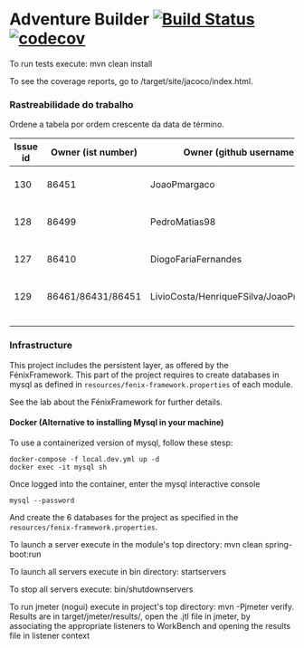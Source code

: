 # Adventure Builder [![Build Status](https://travis-ci.com/tecnico-softeng/es19al_20-project.svg?token=xDPBAaQ2epnFt9PRstYY&branch=develop)](https://travis-ci.com/tecnico-softeng/es19al_20-project)[![codecov](https://codecov.io/gh/tecnico-softeng/es19al_20-project/branch/develop/graph/badge.svg?token=79nNutGvkY)](https://codecov.io/gh/tecnico-softeng/es19al_20-project)


To run tests execute: mvn clean install

To see the coverage reports, go to <module name>/target/site/jacoco/index.html.

### Rastreabilidade do trabalho

Ordene a tabela por ordem crescente da data de término.

|   Issue id | Owner (ist number)      | Owner (github username)                 | PRs id (with link)                                            | Date               |
| ---------- | ----------------------- | --------------------------------------- | ------------------------------------------------------------- | ------------------ |
| 130        | 86451                   | JoaoPmargaco                            | https://github.com/tecnico-softeng/es19al_20-project/pull/135 | 15/04/2019         |
| 128        | 86499                   | PedroMatias98                           | https://github.com/tecnico-softeng/es19al_20-project/pull/134 | 15/04/2019         |
| 127        | 86410                   | DiogoFariaFernandes                     | https://github.com/tecnico-softeng/es19al_20-project/pull/133 | 15/04/2019         |
| 129        | 86461/86431/86451       |  LivioCosta/HenriqueFSilva/JoaoPmargaco | https://github.com/tecnico-softeng/es19al_20-project/pull/136 | 15/04/2019         |
|            |                         |                                         |                                                               |                    |
|            |                         |                                         |                                                               |                    |
|            |                         |                                         |                                                               |                    |


### Infrastructure

This project includes the persistent layer, as offered by the FénixFramework.
This part of the project requires to create databases in mysql as defined in `resources/fenix-framework.properties` of each module.

See the lab about the FénixFramework for further details.

#### Docker (Alternative to installing Mysql in your machine)

To use a containerized version of mysql, follow these stesp:

```
docker-compose -f local.dev.yml up -d
docker exec -it mysql sh
```

Once logged into the container, enter the mysql interactive console

```
mysql --password
```

And create the 6 databases for the project as specified in
the `resources/fenix-framework.properties`.

To launch a server execute in the module's top directory: mvn clean spring-boot:run

To launch all servers execute in bin directory: startservers

To stop all servers execute: bin/shutdownservers

To run jmeter (nogui) execute in project's top directory: mvn -Pjmeter verify. Results are in target/jmeter/results/, open the .jtl file in jmeter, by associating the appropriate listeners to WorkBench and opening the results file in listener context
